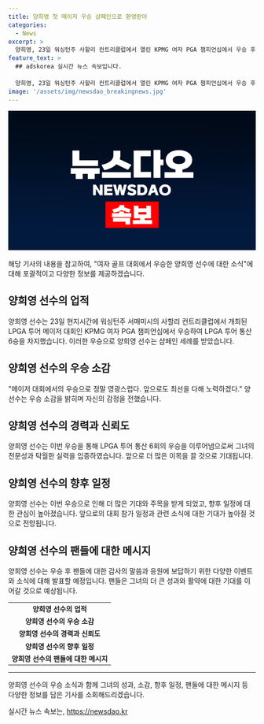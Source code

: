 ```yaml
---
title: 양희영 첫 메이저 우승 샴페인으로 환영받아
categories:
  - News
excerpt: >
  양희영, 23일 워싱턴주 사할리 컨트리클럽에서 열린 KPMG 여자 PGA 챔피언십에서 우승 후 샴페인 세례. LPGA 투어 6승 및 첫 메이저 우승.
feature_text: >
  ## adskorea 실시간 뉴스 속보입니다.

  양희영, 23일 워싱턴주 사할리 컨트리클럽에서 열린 KPMG 여자 PGA 챔피언십에서 우승 후 샴페인 세례. LPGA 투어 6승 및 첫 메이저 우승.
image: '/assets/img/newsdao_breakingnews.jpg'
---
```


<p><img src="/assets/img/newsdao_breakingnews.jpg" alt="adskorea 속보" /></p>

<p>해당 기사의 내용을 참고하여, "여자 골프 대회에서 우승한 양희영 선수에 대한 소식"에 대해 포괄적이고 다양한 정보를 제공하겠습니다. </p>

<h2 data-ke-size="size26">양희영 선수의 업적</h2>

<p data-ke-size="size16">양희영 선수는 23일 현지시간에 워싱턴주 서매미시의 사할리 컨트리클럽에서 개최된 LPGA 투어 메이저 대회인 KPMG 여자 PGA 챔피언십에서 우승하여 LPGA 투어 통산 6승을 차지했습니다. 이러한 우승으로 양희영 선수는 샴페인 세례를 받았습니다. </p>

<h2 data-ke-size="size26">양희영 선수의 우승 소감</h2>

<p data-ke-size="size16">"메이저 대회에서의 우승으로 정말 영광스럽다. 앞으로도 최선을 다해 노력하겠다." 양 선수는 우승 소감을 밝히며 자신의 감정을 전했습니다.</p>

<h2 data-ke-size="size26">양희영 선수의 경력과 신뢰도</h2>

<p data-ke-size="size16">양희영 선수는 이번 우승을 통해 LPGA 투어 통산 6회의 우승을 이루어냄으로써 그녀의 전문성과 탁월한 실력을 입증하였습니다. 앞으로 더 많은 이목을 끌 것으로 기대됩니다.</p>

<h2 data-ke-size="size26">양희영 선수의 향후 일정</h2>

<p data-ke-size="size16">양희영 선수는 이번 우승으로 인해 더 많은 기대와 주목을 받게 되었고, 향후 일정에 대한 관심이 높아졌습니다. 앞으로의 대회 참가 일정과 관련 소식에 대한 기대가 높아질 것으로 전망됩니다.</p>

<h2 data-ke-size="size26">양희영 선수의 팬들에 대한 메시지</h2>

<p data-ke-size="size16">양희영 선수는 우승 후 팬들에 대한 감사의 말씀과 응원에 보답하기 위한 다양한 이벤트와 소식에 대해 발표할 예정입니다. 팬들은 그녀의 더 큰 성과와 활약에 대한 기대를 이어갈 것으로 예상됩니다.</p>

<table>
  <tr>
    <td style="text-align: center; height: 17px;"><b>양희영 선수의 업적</b></td>
  </tr>
  <tr>
    <td style="text-align: center; height: 17px;"><b>양희영 선수의 우승 소감</b></td>
  </tr>
  <tr>
    <td style="text-align: center; height: 17px;"><b>양희영 선수의 경력과 신뢰도</b></td>
  </tr>
  <tr>
    <td style="text-align: center; height: 17px;"><b>양희영 선수의 향후 일정</b></td>
  </tr>
  <tr>
    <td style="text-align: center; height: 17px;"><b>양희영 선수의 팬들에 대한 메시지</b></td>
  </tr>
</table>

<hr>

<p>양희영 선수의 우승 소식과 함께 그녀의 성과, 소감, 향후 일정, 팬들에 대한 메시지 등 다양한 정보를 담은 기사를 소회해드리겠습니다.</p>
실시간 뉴스 속보는, <a href="https://newsdao.kr" rel="dofollow">https://newsdao.kr</a>


